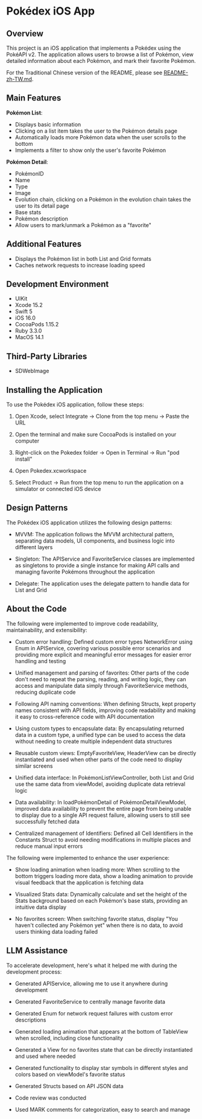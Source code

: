 # Pokédex iOS App

## Overview

This project is an iOS application that implements a Pokédex using the PokéAPI v2. The application allows users to browse a list of Pokémon, view detailed information about each Pokémon, and mark their favorite Pokémon.

For the Traditional Chinese version of the README, please see [README-zh-TW.md](README-zh-tw.md).

## Main Features

**Pokémon List**:

- Displays basic information
- Clicking on a list item takes the user to the Pokémon details page
- Automatically loads more Pokémon data when the user scrolls to the bottom
- Implements a filter to show only the user's favorite Pokémon

**Pokémon Detail**:

- PokémonID
- Name
- Type
- Image
- Evolution chain, clicking on a Pokémon in the evolution chain takes the user to its detail page
- Base stats
- Pokémon description
- Allow users to mark/unmark a Pokémon as a "favorite"

## Additional Features

- Displays the Pokémon list in both List and Grid formats
- Caches network requests to increase loading speed

## Development Environment

- UIKit
- Xcode 15.2
- Swift 5
- iOS 16.0
- CocoaPods 1.15.2
- Ruby 3.3.0
- MacOS 14.1

## Third-Party Libraries

- SDWebImage

## Installing the Application

To use the Pokédex iOS application, follow these steps:

1. Open Xcode, select Integrate -> Clone from the top menu -> Paste the URL

2. Open the terminal and make sure CocoaPods is installed on your computer

3. Right-click on the Pokedex folder -> Open in Terminal -> Run "pod install"

4. Open Pokedex.xcworkspace 

5. Select Product -> Run from the top menu to run the application on a simulator or connected iOS device

## Design Patterns

The Pokédex iOS application utilizes the following design patterns:

- MVVM: The application follows the MVVM architectural pattern, separating data models, UI components, and business logic into different layers

- Singleton: The APIService and FavoriteService classes are implemented as singletons to provide a single instance for making API calls and managing favorite Pokémons throughout the application

- Delegate: The application uses the delegate pattern to handle data for List and Grid

## About the Code

The following were implemented to improve code readability, maintainability, and extensibility:

- Custom error handling: Defined custom error types NetworkError using Enum in APIService, covering various possible error scenarios and providing more explicit and meaningful error messages for easier error handling and testing

- Unified management and parsing of favorites: Other parts of the code don't need to repeat the parsing, reading, and writing logic, they can access and manipulate data simply through FavoriteService methods, reducing duplicate code

- Following API naming conventions: When defining Structs, kept property names consistent with API fields, improving code readability and making it easy to cross-reference code with API documentation

- Using custom types to encapsulate data: By encapsulating returned data in a custom type, a unified type can be used to access the data without needing to create multiple independent data structures 

- Reusable custom views: EmptyFavoriteView, HeaderView can be directly instantiated and used when other parts of the code need to display similar screens

- Unified data interface: In PokémonListViewController, both List and Grid use the same data from viewModel, avoiding duplicate data retrieval logic

- Data availability: In loadPokémonDetail of PokémonDetailViewModel, improved data availability to prevent the entire page from being unable to display due to a single API request failure, allowing users to still see successfully fetched data

- Centralized management of Identifiers: Defined all Cell Identifiers in the Constants Struct to avoid needing modifications in multiple places and reduce manual input errors

The following were implemented to enhance the user experience:

- Show loading animation when loading more: When scrolling to the bottom triggers loading more data, show a loading animation to provide visual feedback that the application is fetching data

- Visualized Stats data: Dynamically calculate and set the height of the Stats background based on each Pokémon's base stats, providing an intuitive data display

- No favorites screen: When switching favorite status, display "You haven't collected any Pokémon yet" when there is no data, to avoid users thinking data loading failed

## LLM Assistance 

To accelerate development, here's what it helped me with during the development process:

- Generated APIService, allowing me to use it anywhere during development

- Generated FavoriteService to centrally manage favorite data

- Generated Enum for network request failures with custom error descriptions

- Generated loading animation that appears at the bottom of TableView when scrolled, including close functionality

- Generated a View for no favorites state that can be directly instantiated and used where needed

- Generated functionality to display star symbols in different styles and colors based on viewModel's favorite status

- Generated Structs based on API JSON data

- Code review was conducted

- Used MARK comments for categorization, easy to search and manage
